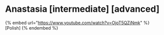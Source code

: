 # Anastasia \[intermediate] \[advanced]

{% embed url="https://www.youtube.com/watch?v=OjoT5QZjNmk" %}
\[Polish]
{% endembed %}
